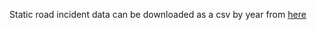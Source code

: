 Static road incident data can be downloaded as a csv by year from [here](https://www.data.gov.uk/dataset/cb7ae6f0-4be6-4935-9277-47e5ce24a11f/road-safety-data)